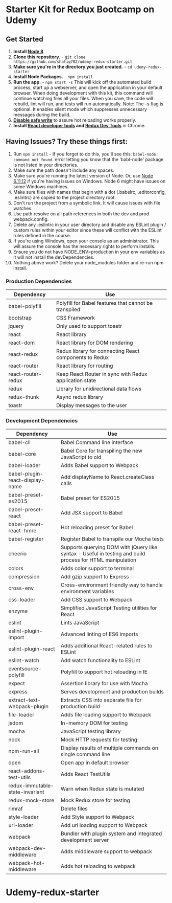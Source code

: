 # Starter Kit for Redux Bootcamp on Udemy

## Get Started
1. **Install [Node 8](https://nodejs.org)**
2. **Clone this repository.** - `git clone https://github.com/shafiq702/udemy-redux-starter.git`
3. **Make sure you're in the directory you just created.** - `cd udemy-redux-starter`
4. **Install Node Packages.** - `npm install`
5. **Run the app.** - `npm start -s`
This will kick off the automated build process, start up a webserver, and open the application in your default browser. When doing development with this kit, this command will continue watching files all your files. When you save, the code will rebuild, lint will run, and tests will run automatically. Note: The -s flag is optional. It enables silent mode which suppresses unnecessary messages during the build.
6. **[Disable safe write](http://webpack.github.io/docs/webpack-dev-server.html#working-with-editors-ides-supporting-safe-write)** to assure hot reloading works properly.
7. **Install [React developer tools](https://chrome.google.com/webstore/detail/react-developer-tools/fmkadmapgofadopljbjfkapdkoienihi?hl=en) and [Redux Dev Tools](https://chrome.google.com/webstore/detail/redux-devtools/lmhkpmbekcpmknklioeibfkpmmfibljd?hl=en)** in Chrome.


## Having Issues? Try these things first:
1. Run `npm install` - If you forget to do this, you'll see this: `babel-node: command not found`. error letting you know that the 'babl-node' package is not listed in your directories.
2. Make sure the path doesn't include any spaces.
3. Make sure you're running the latest version of Node. Or, use [Node 6.11.12](https://nodejs.org/en/download/) if you're having issues on Windows. Node 6 might have issues on some Windows machines.
4. Make sure files with names that begin with a dot (.babelrc, .editorconfig, .eslintrc) are copied to the project directory root.
5. Don't run the project from a symbolic link. It will cause issues with file watches.
6. Use path.resolve on all path references in both the dev and prod webpack.config.
7. Delete any .eslintrc in your user directory and disable any ESLint plugin / custom rules within your editor since these will conflict with the ESLint rules defined in the course.
8. If you're using Windows, open your console as an administrator. This will assure the console has the necessary rights to perform installs.
9. Ensure you do not have NODE_ENV=production in your env variables as it will not install the devDependencies.
10. Nothing above work? Delete your node_modules folder and re-run npm install.

### Production Dependencies
| **Dependency** | **Use** |
|----------|-------|
|babel-polyfill | Polyfill for Babel features that cannot be transpiled |
|bootstrap|CSS Framework|
|jquery|Only used to support toastr|
|react|React library |
|react-dom|React library for DOM rendering |
|react-redux|Redux library for connecting React components to Redux |
|react-router|React library for routing |
|react-router-redux|Keep React Router in sync with Redux application state|
|redux|Library for unidirectional data flows |
|redux-thunk|Async redux library|
|toastr|Display messages to the user|

### Development Dependencies
| **Dependency** | **Use** |
|----------|-------|
|babel-cli|Babel Command line interface |
|babel-core|Babel Core for transpiling the new JavaScript to old |
|babel-loader|Adds Babel support to Webpack |
|babel-plugin-react-display-name| Add displayName to React.createClass calls |
|babel-preset-es2015|Babel preset for ES2015|
|babel-preset-react| Add JSX support to Babel |
|babel-preset-react-hmre|Hot reloading preset for Babel|
|babel-register|Register Babel to transpile our Mocha tests|
|cheerio|Supports querying DOM with jQuery like syntax - Useful in testing and build process for HTML manipulation|
|colors|Adds color support to terminal |
|compression|Add gzip support to Express|
|cross-env|Cross-environment friendly way to handle environment variables|
|css-loader|Add CSS support to Webpack|
|enzyme|Simplified JavaScript Testing utilities for React|
|eslint|Lints JavaScript |
|eslint-plugin-import|Advanced linting of ES6 imports|
|eslint-plugin-react|Adds additional React-related rules to ESLint|
|eslint-watch|Add watch functionality to ESLint |
|eventsource-polyfill|Polyfill to support hot reloading in IE|
|expect|Assertion library for use with Mocha|
|express|Serves development and production builds|
|extract-text-webpack-plugin| Extracts CSS into separate file for production build | 
|file-loader| Adds file loading support to Webpack |
|jsdom|In-memory DOM for testing|
|mocha| JavaScript testing library |
|nock| Mock HTTP requests for testing |
|npm-run-all| Display results of multiple commands on single command line |
|open|Open app in default browser|
|react-addons-test-utils| Adds React TestUtils |
|redux-immutable-state-invariant|Warn when Redux state is mutated|
|redux-mock-store|Mock Redux store for testing|
|rimraf|Delete files |
|style-loader| Add Style support to Webpack |
|url-loader| Add url loading support to Webpack |
|webpack| Bundler with plugin system and integrated development server |
|webpack-dev-middleware| Adds middleware support to webpack |
|webpack-hot-middleware| Adds hot reloading to webpack |
# Udemy-redux-starter

